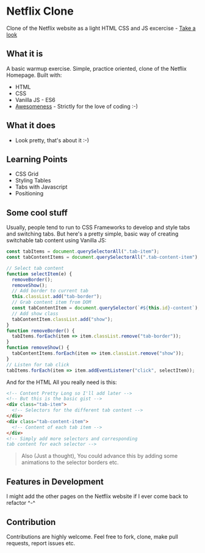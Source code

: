 # Netflix Clone

Clone of the Netflix website as a light HTML CSS and JS excercise - [Take a look](https://netflixclone-byat.netlify.app/)


</div>

## What it is

A basic warmup exercise. Simple, practice oriented, clone of the Netflix Homepage. Built with:

- HTML
- CSS
- Vanilla JS - ES6
- [Awesomeness](https://www.wikihow.com/Love-Programming) - Strictly for the love of coding :-)

## What it does

- Look pretty, that's about it :-)

## Learning Points

- CSS Grid
- Styling Tables
- Tabs with Javascript
- Positioning

## Some cool stuff

Usually, people tend to run to CSS Frameworks to develop and style tabs and switching tabs. But here's a pretty simple, basic way of creating switchable tab content using Vanilla JS:

```javascript
const tabItems = document.querySelectorAll(".tab-item");
const tabContentItems = document.querySelectorAll(".tab-content-item");

// Select tab content
function selectItem(e) {
  removeBorder();
  removeShow();
  // Add border to current tab
  this.classList.add("tab-border");
  // Grab content item from DOM
  const tabContentItem = document.querySelector(`#${this.id}-content`);
  // Add show class
  tabContentItem.classList.add("show");
}
function removeBorder() {
  tabItems.forEach(item => item.classList.remove("tab-border"));
}
function removeShow() {
  tabContentItems.forEach(item => item.classList.remove("show"));
}
// Listen for tab click
tabItems.forEach(item => item.addEventListener("click", selectItem));
```

And for the HTML All you really need is this:

```html
<!-- Content Pretty Long so I'll add later -->
<!-- But this is the basic gist -->
<div class="tab-item">
  <!-- Selectors for the different tab content -->
</div>
<div class="tab-content-item">
  <!-- Content of each tab item -->
</div>
<!-- Simply add more selectors and corresponding 
tab content for each selector -->
```

> Also (Just a thought), You could advance this by adding some animations to the selector borders etc.

## Features in Development

I might add the other pages on the Netflix website if I ever come back to refactor ^-^

## Contribution

Contributions are highly welcome. Feel free to fork, clone, make pull requests, report issues etc.
